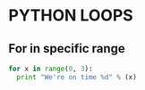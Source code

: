 # PYTHON LOOPS

## For in specific range

```python
for x in range(0, 3):
  print "We're on time %d" % (x)
```
